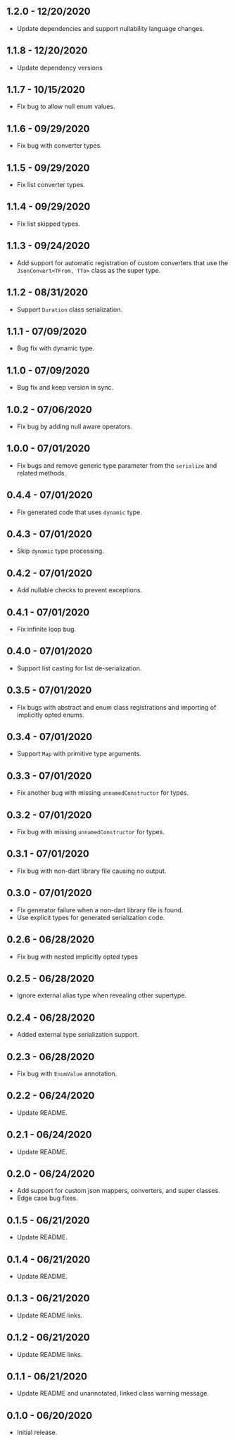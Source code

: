 ## 1.2.0 - 12/20/2020
* Update dependencies and support nullability language changes.

## 1.1.8 - 12/20/2020
* Update dependency versions

## 1.1.7 - 10/15/2020
* Fix bug to allow null enum values.

## 1.1.6 - 09/29/2020
* Fix bug with converter types.

## 1.1.5 - 09/29/2020
* Fix list converter types.

## 1.1.4 - 09/29/2020
* Fix list skipped types.

## 1.1.3 - 09/24/2020
* Add support for automatic registration of custom converters that use the `JsonConvert<TFrom, TTo>` class as the super type.

## 1.1.2 - 08/31/2020
* Support `Duration` class serialization.

## 1.1.1 - 07/09/2020
* Bug fix with dynamic type.

## 1.1.0 - 07/09/2020
* Bug fix and keep version in sync.

## 1.0.2 - 07/06/2020
* Fix bug by adding null aware operators.

## 1.0.0 - 07/01/2020
* Fix bugs and remove generic type parameter from the `serialize` and related methods.

## 0.4.4 - 07/01/2020
* Fix generated code that uses `dynamic` type.

## 0.4.3 - 07/01/2020
* Skip `dynamic` type processing.

## 0.4.2 - 07/01/2020
* Add nullable checks to prevent exceptions.

## 0.4.1 - 07/01/2020
* Fix infinite loop bug.

## 0.4.0 - 07/01/2020
* Support list casting for list de-serialization.

## 0.3.5 - 07/01/2020
* Fix bugs with abstract and enum class registrations and importing of implicitly opted enums.

## 0.3.4 - 07/01/2020
* Support `Map` with primitive type arguments.

## 0.3.3 - 07/01/2020
* Fix another bug with missing `unnamedConstructor` for types.

## 0.3.2 - 07/01/2020
* Fix bug with missing `unnamedConstructor` for types.

## 0.3.1 - 07/01/2020
* Fix bug with non-dart library file causing no output.

## 0.3.0 - 07/01/2020
* Fix generator failure when a non-dart library file is found.
* Use explicit types for generated serialization code.

## 0.2.6 - 06/28/2020
* Fix bug with nested implicitly opted types

## 0.2.5 - 06/28/2020
* Ignore external alias type when revealing other supertype.

## 0.2.4 - 06/28/2020
* Added external type serialization support.

## 0.2.3 - 06/28/2020
* Fix bug with `EnumValue` annotation.

## 0.2.2 - 06/24/2020
* Update README. 

## 0.2.1 - 06/24/2020
* Update README. 

## 0.2.0 - 06/24/2020
* Add support for custom json mappers, converters, and super classes.
* Edge case bug fixes.

## 0.1.5 - 06/21/2020
* Update README.

## 0.1.4 - 06/21/2020
* Update README.

## 0.1.3 - 06/21/2020
* Update README links.

## 0.1.2 - 06/21/2020
* Update README links.

## 0.1.1 - 06/21/2020
* Update README and unannotated, linked class warning message.

## 0.1.0 - 06/20/2020
* Initial release.
